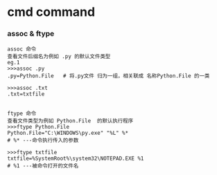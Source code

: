 # cmd command

### assoc & ftype

    assoc 命令 
    查看文件后缀名为例如 .py 的默认文件类型
    eg.1  
    >>>assoc .py
    .py=Python.File   # 将.py文件 归为一组，相关联成 名称Python.File 的一类
    
    >>>assoc .txt
    .txt=txtfile
    
    
    ftype 命令
    查看文件类型为例如 Python.File  的默认执行程序
    >>>ftype Python.File
    Python.File="C:\WINDOWS\py.exe" "%L" %*
    # %* ---命令执行传入的参数
    
    >>>ftype txtfile
    txtfile=%SystemRoot%\system32\NOTEPAD.EXE %1
    # %1 ---被命令打开的文件名

    
    
    
